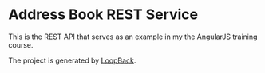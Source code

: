# Address Book REST Service

This is the REST API that serves as an example in my the AngularJS training course.

The project is generated by [LoopBack](http://loopback.io).

